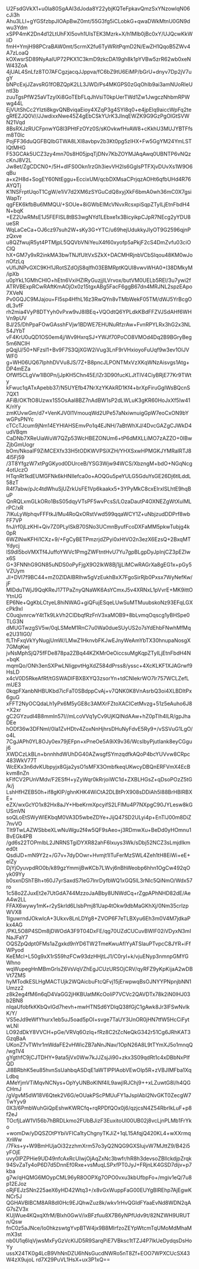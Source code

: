 U2FsdGVkX1+u0la80SgAAI3dJoda8Y22ybjKQTeFpkavQmzSxYNzowlqN06cJi3h
Ahu3LLI+gYGSfzbpJIOApBwZ0mt/55G3fg5iCLobkG+qwaDWkMtnU0GN9dwu3Ydm
xSPP4mK2Dn4d12LtUhFXl5ovh1UlsTEK3Mzrk+X/h1Mlb0jBc0xY/UJQcwKkWiiD
fmH+YmjH98PCraBAW0mt/5crmX2fu6TyWRitPqmD2N/EwZH1QqoB5ZWv4A7zLoaQ
kOXwsrSD89NyAaIUP72PKX1C3kmD9zkcDA19gh8k1pYVBw5zrR62wb0xeNW43ZoA
4jUAL4SnLfz8TO7AFCgzjacqJJppva/fC6bZ9tU6EiMP/bGrU+dnyv7Dp2jV7ugY
bNPcExjJZavsRG1fOBZQpK2LL3JWD/Ps4MKGPS0zGqOhIb9ai3amNUoRIeUntI3b
zuuTgsPfW25aVTzylXi8GoTEbFLqJhVsiT0kpUerTWd1Zw1JwgczNhbmRPWwg44L
EjVUtShCc2YIzti8kgvQNBviqaEioy4XZqP3g4SYl8q0+e4jpElq9aiccWpFq2te
gRfEZJQ0V//JJwdixxNwe45Z4gEbCSkYUrK3JlnqEWZK9G9GzPgOlGtSVWN21Vqd
8BsRXJzRUCFpnwYG8l3PHtFzOYz0S/sKOvkwfHvAW8+cKkhU3MUJYBTFfsm8T0lc
PojFF36duQGFBQIbGTWA8LXl8avbpv2b3Kt0pg5zIHX+Fw5GgYM24YmLSTlQtMHG
F53GCAk5UCZ3zy4mn70s8H05jpqTjDNv7KbZOYMJAqAwq0UBNTP6vNQzcKnJ8V2L
Jw8et/ZgCDCN0+/5H+dlFS0Okn1rzGh3ievVH2Is6GgIsPTFXjvDUvXs1W9O6qBu
a+x2H8d+SogEY60NtEggu+EccixUM/qcbDXMsaCPrjqzAOHt6qfbUHd4R76AYQTj
K1NSFrptUqoT1CgW/e1iV7d2XM6zSYGuCdQ8xyjXkF6bmA0wh36mC0X7gsiWapTr
qgFEK6kfbBu6MMQU/+SOUe+8iGWbEIMcVNvxRcsxpiSqpZTyILjEtnFbdH4N+bqK
+EZ2UwRMsE1J5FEFISL8tBS3wgNYd1LEbxe1x3BicyikpCJpR7NEcg2yYDU8ueSR
WqLaCeCa+OJ6cz97suh2W+sKy3G+YTC/u69hejUdukkyJIyOT9G2596qjnPzQxve
u8QZfwujR5yt4PTMjpL5QQVbVNiYeuX4f60xyofp5aPkjF2cS4DmZvfu03ciOClQ
hX+GM7y9xR2inkMA3bwTNJfUItVxSZkX+DACMHRjnbVCbSIqou48KM0wJonOfzLq
vUfiJNPvGXC9KH1JRotSZdOjS8qIfh03EBMRptKQUI8vwvWHA0+I38DMkyM/ipXb
u0pYkL1GMhCHlO+hEtn6VxiHZlRyGuzjjILVrvox/butVM0UELb5REl/3u7ywi2f
ATRVBExpRCwRAftKmAOjOx0z15tgxABg5FacF6ggB67dn4MRJNL2spzEApo7XVeN
Pv0GQJC9MJajou+FI5sp4HfhL16z3RwQYn8vTMbWekF05TM/dWJ5YrBcgOdL3vfF
rh2mia4VyP8DTYyh0vPxw9vJ8IBEq+VQOdtQ6YPLdkKBdFFZVJSdAHf6WHVn9pUV
BJ/25/DhPpaFOwGAsshFVjw1BDWE7EHUNuRfzrAw+FvnRPYLRx3hG2x3NL54JYbT
vF4KrU0uQD1OS0em4j/Wv9HxrqSJ+YWJf70PoCO8VMOd4Dq2B9BGryBeg5m6NClH
pQqjU/50+NFzsI1+Bv9F7S3QjXGW2iVug3LnF9rVHxioyoFuUqf9w3ev1OlJVWF0
g+WH06UQ67IphhDVVu8JS/7Z+B8pncJLPONTMxVzXKqWNzAisvgs1Atg+DP4mEZa
OfWf5CLgVw1IB0Pn/jJpKH5Chn45E/lZr3D90fucKLJtTIV4CiyBRjE77Kr9TWty
kFwuc1qATxApebb37/N5UYEfb47NrXzYKAkRD1Kf4+brXpFiruGgIWsBQcnS7QX1
AFiB/OKTtO8Uzwx1S5OsAaI8BZ7nAdBW1sP2dLWLuK3gKR60HoJxXf5Iw41K/nYy
zmKUvwGm/d7+VenKJV0I1VmouqWd2UPe57aNxiwnuigGpW7eoCxON9bYwGPsPNYc
cTCcTJcum9jNm14EYHlAHSEmvPo1q4EJNH/7aBtWhXJ/4DvcGAZgCJWkD4udVBqm
CaDNb7XReUiaWuW7QZp53WcHBEZONUm6+tP6dMXLLiMO7zAZZO+0IBwZjbGmUogr
bOm/NkoaIF9ZiMCEXfx33H5tODKWVPSiXZH/YHXSxwHPMGKJYMRalRTJ84l5Fj59
/3T8YfgzW7xtPgGKyod0DUrceB/YSG3Wjw94WCS/XbzngM+bdO+NGqNcg4otUczO
HTqnRt1kdEUMGFNk6kHNIlefca0o+AOQGu5peYULG5GduYsGE26Dj6tlLddL58zT
R4f7abw/pJc4tdWhuSjUZrkUsFE1Vp6kaakx5+3YPyMkC8cxEIrxlSLhtE9hqBuP
QnRQLxmGLkORo1BsS05dqyVTsPF5wvPcsS/LOzaDautP4OXNEZgWtXulMLrPC/xR
7IKuLyWphqvFFFtkJ/Mu4RoQxORstVwd599qqaWCY1Z+uNbjzudDDPrf8wbFF7VP
fnJ/rf0jLzKHl+Qiv7Z0PLyISkB70SNo3UCmnByufFcoDXFaMM5pkwTubjg4k0pR
6WZlNwKFHi1CXz+9/+FgCyBETPmzrjdZPyi0xHtVO2n3ezX6EzsQ+2BxqMTYdycj
lS9dl5boVMXTf4JuffoYWVc1PmgZWFtntHvU7Yu7gpBLgpDyJpInjCZ3pEZlwx6S
G+3FNNhG9GN85uNDS0oPyFjgX9O2lkW8Bj1jjLiMCwRAGrXa8gEG1x+pGy5VZUym
JI+DVI7f9BC44+mZ0ZlDAIBRIhw5gVzEukhBxX7FgoSirRjb0Pxsx7WyNefKw/jF
MlDduTWjJ9QqKReJ17TPaZnyQNaWK6AsYCmxJ5v4XRNxL1pVvrE+MK9ittOYtnUG
EP6Ne+QgKbLCtyeL8hiNWAG+giQFujESqeLUwSuMTMuubskoNz93EFqLGXcPk9xI
C0uqjvnrcwY4tTk9LkVh2CIDbqfRzFnV3xaMOB9+8bLvmqOqscg1yBHSpe0TLG3N
dMUGTwzgSV5w/0qLSMeM1RnC7u0Wa0dueSUyUS2o7sYdEhbFNwhMfMqe2U31IG0/
fLThFxqVkYyNugjUmW/LMwZ1HknvbFKJwEJnyWeAmYbTX30hnupaNosgX7GMqKwj
jvNsMphSjQ75fFDe878pa2ZBq44KZKMrOeOiccsuMgKqpZTyILjEtnFbdH4N+bqK
mqmQo/ONh3enSXPwLNligpvtHgXdZ584dPrss8/yssc+4XcKLKF1XJAGrwf9HsLD
x4cV0D5RkeAfRf/tGSWADlFBXBXYQ3zsorYn+tdCNIekrWO7Ir757WCLZefLmUE3
0kqpFXanbNHBUKbd7icFaT0SBdppCvAj+v7QNK0K8VnAsrbQ3oi4XLBDItPx6guG
xFFT2NyOCQdaLh1yPx6M5yGE8c3AMXrFZtoXACICetMvzg+51z5eAuho6J8+X2xr
gC2GYzudI4B8mmIn57I//mLcoVVq1yCv9UjKQINdAAw+hZ0pTlh4lLR/gpJhaDEe
hODf36w3DFNml/0la1ZvHDtv4ZoxNnHjhrsDHuNyFdvE5Ry9+/vSSVuG1LgO/o4L
7CgJAPh0YL8OJy0ex79jEFpn+xPneOe5A9iX9v36/WcsIbyPjutIank8eyCGguj6
XWDCzLkBLn+bnnhhdWUhDG40AZwsgfSYmzqdfkAQoP4bcYUVvw8CRpc483WkV77T
WcEKx3n6dvKUbpyjx8Gja2ysO1sMFX3OmbfkeqUKwcyDBQnERFVmX4EcBkvm8nZn
kFlfCV2PUnVMdv/F2ESfH+yZyWqr0kRrjoiWC1d+ZXBLHGsZ+qDsoPOzZ5tG/k/j
LshHfHZEB50h+if8gKIP/ghnKHK4WiCtA2DLBtPrX908sDDiAh5l88BrHBIRBXE+
eZX/wxGcYO1x82Hx8aJY+HbeKrmXpcyifS2LFIMu4P7NXpgC90JYLesw8kGUSmVN
soQLoEtSWyWlEKbqM0VA3D5wbeZDYe+JijQ47SD2ULyi4p+EnTlJ00m8DiZ7nvVO
TIt9TwLAZWSbbeXLwNuWgu2f4w5QF9sAeo+j3RDmwXu+BeDd0yHOmnu1BvEGk4PB
/gd6s22TOPmIbL2JNRNSTgiDYXR82ahF6lxuys3Wk/sDbj52NCZ3sLmjdIkmed0t
QsdiJD+mN9Y2z+/G7v+7dyDOwr+Hvmjt1ITuFerMzSWL4Zeh1tH8EiWi+eE+elZy
DjYjOyuvpdRO0b/k89gzYmmijBwKCb7LWvj6nBhWeobp6hhn1OgCw492qOyk09Yy
b0sxnDShTBh+t60J7yrSaxdS7IeG7lnrDyfbWQ1xGQ5lL3rNlc5QiNmO/Wdx57ro
1c58o2ZJuxEt2e7UtGdA744MzzoJaABby8UNWdCq+rZgpAPhNHD82dE/AeA4w2LL
FFAX6wywy1mK+r2ySkrId6LIsbPmj81Uap4tOkw9dbMaGKhXj/0Nm35crIzpWVX8
1IguwrndJOkwlcA+3Ukxv8LnLDYg8+ZVOP6F7eTLBXyu6Eh3m0V4M7jdkaPkx4AG
/PKL5O8P4SDm8jDWOdA3F9T04DxFE/qg70UZdCUCuvBWlF02iVDyxN3mINaJFaY7
OQSZpQdpt0FMs1aZgxkd9nYD6TW2TmeKwuAfIYyATSlauPTvpcC8JYR+iFfWPyod
KeEMcI+L50g9xX1rS59hzFCw93dzHHjtLJ1/C0ryI+k/vjuENyp3nmnpGMYGWhno
wqWupegHnMBmGrIsZ6VsVqVZhEgJCUzURSOjCRV/qyRFZ9yKpKijaA2wDBVt7ZMS
hyMTodkESLHgMACTUjk2WQAicbuFtcQFvj15jErwpwqBsOJNYYPNpnjbNN1Umzz2
z8k2eg4fM6n6qD4VaGG2jHKBUatMKcOoliP7VCVc2QAVDTx78k2iN0lHJ03b2BN8
nIqaUfobfkKKbQvIGd7hevh+mwHTNSd6YDlqQ38fGjC1gAwk8Jr3lFSwNvIkK/Y/
VS5eJd9eWfYhurx1eb5uJ5oad5pOI+svge7TaUY3UnOR0jHN7tfW5HcCiFytwLNl
LO92dDkY8VVCH+pGe/VRVq6OzIq+fRz8C2tZcNeQkG342r51Cg6JRhKAT3GzqBaA
UKonZ7vTWhr1mWdaFE2vHWicZB7aNnJNav/1OpN26A8L9tTYmXJ5o1mnqQ/wg1V4
gYgthfC9jCJTDHY+9ata5jVx0Ww7kJJZsjJi90+zkx3S09qdRt1c4xDBbNxPIfQD
Jl8BRbhK5eu85hvnSsUahbqASDqE1aWTlPPlAobVEwOIp5R+zVBJIMFba1XqLdbq
AMeYjmVTiMqvNCNys+OpYyUNBoKlNf4lL9awjlRJChj9++xLZuwtG8l/h4QGCHmJ
/gVgvM5dW18V6Qtek2V6G/eOUakPScPMUuFY1aJsplAbI2NvGKT0ZecgW7TwYyv9
0X3/6PmbWuhGiQpEshwKWRCfq+rqRPDfQOx0j6/qzjcsN4Z54RbrIkLuF+p8f2eJ
TOcfjLaW1VI56b7hBRDLkmo2FUbBJizF3EuxitoUl00UB02j8vcLjnPLMb1FrYko
+womDw/yDQSZOtPYbiVFICa1tyChgnyTKJiZ+1qL15AfqjQ420KL4+wXXrmqXnWw
/7Fks+y+W9BmHUjaOi32zzhmXrm57o3yQ2NQG9GXSIujvW7MJttZ9/B42i5yFOjE
uvy0IPZPHie9UD49nfcAxRcUIwjOjAqZxNc3bwfr/hR8h3devsoZBIlckdjpZrqk
94SvZaTy4oP6D7d5DnnEf0Rxe+vsMuqLSPxfPT0JyJ+FRjnLK4GSD7dijv+p7kba
g7w/qHQMG6MOypCML96yR8OOPXg7OPO0vxu3kbUfbpFo+/mgiv1eQ/7u8p12EJoz
oRjFEJzSNn225aeX6yHD42Wtq3+/x8vGxWuppFaG00EUYgBlREhp7AjEgwKNCr5J
QGHAVBIBCM8AR8dl0Hc9EJQhwZuz8k/wkv1rHvQGIdFYaaEvNd8WDN2qAG7sZV3x
KUjWue4KQxqXfrM/Blxh0GwV/ixBFzfuu8X7B6yNPfUdv9t/82NZWH9URUTn/Qsw
fnC0z5aJNce/Io0hkzswtgYvpBTW4jx9B8MIrfzoZEYpWtcmTqUMoMdMhaMmX3st
nb0U1q6lqVjwsMxFyGzVcKIJD5R9SarqPiE7VBksc1tTZJ4P7lkUeDydqsDsHoYy
ussX24TK0g4LcB9VhNnDZU6hNsGucdNWRo5nT8Zf+EOO7WPXCUcSX43W4zX9ujoL
rd7X29PuVL1HsX+ux3P1xQ==
